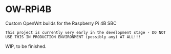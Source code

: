 # OW-RPi4B
Custom OpenWrt builds for the Raspberry Pi 4B SBC

```This project is currently very early in the development stage - DO NOT USE THIS IN PRODUCTION ENVIRONMENT (possibly any) AT ALL!!!```

WIP, to be finished.
